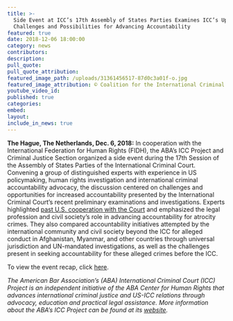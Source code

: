 ```yaml
---
title: >-
  Side Event at ICC’s 17th Assembly of States Parties Examines ICC’s Upcoming
  Challenges and Possibilities for Advancing Accountability
featured: true
date: 2018-12-06 18:00:00
category: news
contributors:
description:
pull_quote:
pull_quote_attribution:
featured_image_path: /uploads/31361456517-87d0c3a01f-o.jpg
featured_image_attribution: © Coalition for the International Criminal Court/Syd Boyd (CC by-ND-NC-2.0)
youtube_video_id:
published: true
categories:
embed:
layout:
include_in_news: true
---
```


**The Hague, The Netherlands, Dec. 6, 2018:** In cooperation with the International Federation for Human Rights (FIDH), the ABA’s ICC Project and Criminal Justice Section organized a side event during the 17th Session of the Assembly of States Parties of the International Criminal Court. Convening a group of distinguished experts with experience in US policymaking, human rights investigation and international criminal accountability advocacy, the discussion centered on challenges and opportunities for increased accountability presented by the International Criminal Court’s recent preliminary examinations and investigations. Experts highlighted [past U.S. cooperation with the Court](https://www.aba-icc.org/about-the-icc/the-us-icc-relationship/) and emphasized the legal profession and civil society’s role in advancing accountability for atrocity crimes. They also compared accountability initiatives attempted by the international community and civil society beyond the ICC for alleged conduct in Afghanistan, Myanmar, and other countries through universal jurisdiction and UN-mandated investigations, as well as the challenges present in seeking accountability for these alleged crimes before the ICC.

To view the event recap, click [here](https://www.international-criminal-justice-today.org/events/challenges-and-prospects-on-the-iccs-horizon-afghanistan-myanmar-more/).

*The American Bar Association’s (ABA) International Criminal Court (ICC) Project is an independent initiative of the ABA Center for Human Rights that advances international criminal justice and US-ICC relations through advocacy, education and practical legal assistance. More information about the ABA’s ICC Project can be found at its* [*website*](http://www.aba-icc.org/)*.*